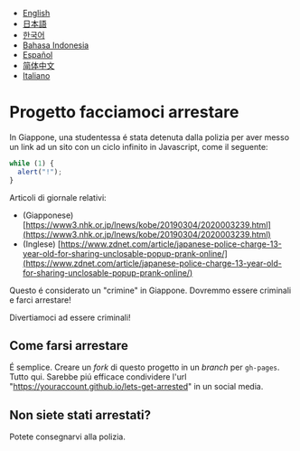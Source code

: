 - [English](README.md)
- [日本語](README.ja.md)
- [한국어](README.ko.md)
- [Bahasa Indonesia](README.in.md)
- [Español](README.es.md)
- [简体中文](README.zh.md)
- [Italiano](README.it.md)

# Progetto facciamoci arrestare

In Giappone, una studentessa é stata detenuta dalla polizia per aver messo un link ad un sito con un ciclo infinito in Javascript, come il seguente:

```js
while (1) {
  alert("!");
}
```

Articoli di giornale relativi:

- (Giapponese) [https://www3.nhk.or.jp/lnews/kobe/20190304/2020003239.html](https://www3.nhk.or.jp/lnews/kobe/20190304/2020003239.html)
- (Inglese) [https://www.zdnet.com/article/japanese-police-charge-13-year-old-for-sharing-unclosable-popup-prank-online/](https://www.zdnet.com/article/japanese-police-charge-13-year-old-for-sharing-unclosable-popup-prank-online/)

Questo é considerato un "crimine" in Giappone. Dovremmo essere criminali e farci arrestare!

Divertiamoci ad essere criminali!

## Come farsi arrestare

É semplice. Creare un _fork_ di questo progetto in un _branch_ per `gh-pages`. Tutto qui. Sarebbe piú efficace condividere l'url "https://youraccount.github.io/lets-get-arrested" in un social media.

## Non siete stati arrestati?

Potete consegnarvi alla polizia.
